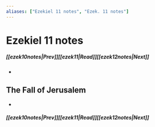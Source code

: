 ```yaml
---
aliases: ["Ezekiel 11 notes", "Ezek. 11 notes"]
---
```

# Ezekiel 11 notes
##### <span class=arrow-left></span>[[ezek10notes|Prev]]<span class=navigation-separator></span>[[ezek11|Read]]<span class=navigation-separator></span>[[ezek12notes|Next]]<span class=arrow-right></span>
- 
## The Fall of Jerusalem
- 
##### <span class=arrow-left></span>[[ezek10notes|Prev]]<span class=navigation-separator></span>[[ezek11|Read]]<span class=navigation-separator></span>[[ezek12notes|Next]]<span class=arrow-right></span>
